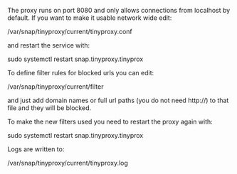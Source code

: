 The proxy runs on port 8080 and only allows connections from localhost by default.
If you want to make it usable network wide edit:

/var/snap/tinyproxy/current/tinyproxy.conf

and restart the service with:

sudo systemctl restart snap.tinyproxy.tinyprox

To define filter rules for blocked urls you can edit:

/var/snap/tinyproxy/current/filter

and just add domain names or full url paths (you do not need http://)
to that file and they will be blocked.

To make the new filters used you need to restart the proxy again with:

sudo systemctl restart snap.tinyproxy.tinyprox

Logs are written to:

/var/snap/tinyproxy/current/tinyproxy.log
